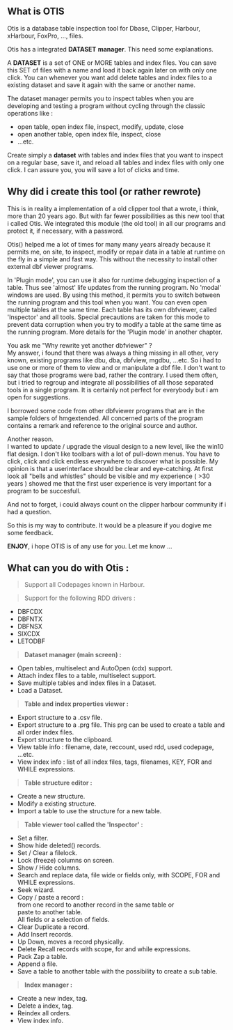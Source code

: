
## What is OTIS

Otis is a database table inspection tool for Dbase, Clipper, Harbour,
xHarbour, FoxPro, ..., files.

Otis has a integrated **DATASET** **manager**. This need some
explanations.

A **DATASET** is a set of ONE or MORE tables and index files. You can save
this SET of files with a name and load it back again later on with only
one click. You can whenever you want add  delete tables and index files
to a existing dataset and save it again with the same or another name.

The dataset manager permits you to inspect tables when you are
developing and testing a program without cycling through the classic
operations like :

- open table, open index file, inspect, modify, update, close
- open another table, open index file, inspect, close
- ...etc.

Create simply a **dataset** with tables and index files that you want to
inspect on a regular base, save it, and reload all tables and index
files with only one click. I can assure you, you will save a lot of
clicks and time.

## Why did i create this tool (or rather rewrote)

This is in reality a implementation of a old clipper tool that a wrote,
i think, more than 20 years ago. But with far fewer possibilities as
this new tool that i called Otis. We integrated this module (the old
tool) in all our programs and protect it, if necessary, with a password.

Otis() helped me a lot of times for many many years already because it
permits me, on site, to inspect, modify or repair data in a table at
runtime on the fly in a simple and fast way. This without the necessity
to install other external dbf viewer programs.

In 'Plugin mode', you can use it also for runtime debugging  inspection
of a table. Thus see \'almost\' life updates from the running program.
No \'modal\' windows are used. By using this method, it permits you to
switch between the running program and this tool when you want. You can
even open multiple tables at the same time. Each table has its own
dbfviewer, called 'Inspector' and all tools. Special precautions are
taken for this mode to prevent data corruption when you try to modify a
table at the same time as the running program. More details for the
'Plugin mode' in another chapter.

You ask me \"Why rewrite yet another dbfviewer\" ?\
My answer, i found that there was always a thing missing in all other,
very known, existing programs like dbu, dba, dbfview, mgdbu, \...etc. So
i had to use one or more of them to view and or manipulate a dbf file. I
don't want to say that those programs were bad, rather the contrary. I
used them often, but i tried to regroup and integrate all possibilities
of all those separated tools in a single program. It is certainly
not perfect for everybody but i am open for suggestions.

I borrowed some code from other dbfviewer programs that are in the
sample folders of hmgextended. All concerned parts of the program
contains a remark and reference to the original source and author.

Another reason.\
I wanted to update / upgrade the visual design to a new level, like the
win10 flat design. I don\'t like toolbars with a lot of pull-down menus.
You have to click, click and click endless everywhere to discover what
is possible. My opinion is that a userinterface should be clear and
eye-catching. At first look all \"bells and whistles\" should be visible
and my experience ( \>30 years ) showed me that the first user
experience is very important for a program to be succesfull.

And not to forget, i could always count on the clipper harbour community
if i had a question.

So this is my way to contribute. It would be a pleasure if you dogive
me some feedback.

**ENJOY**, i hope OTIS is of any use for you. Let me know ...

## What can you do with Otis :

>Support all Codepages known in Harbour.

>Support for the following RDD drivers :
- DBFCDX
- DBFNTX
- DBFNSX
- SIXCDX
- LETODBF

>**Dataset manager (main screen) :**

- Open tables, multiselect and AutoOpen (cdx) support.
- Attach index files to a table, multiselect support.
- Save multiple tables and index files in a Dataset.
- Load a Dataset.

>**Table and index properties viewer :**

- Export structure to a .csv file.
- Export structure to a .prg file. This prg can be used to create a table and all order index files.
- Export structure to the clipboard.
- View table info : filename, date, reccount, used rdd, used codepage, ...etc.
- View index info : list of all index files, tags, filenames, KEY, FOR and WHILE expressions.

>**Table structure editor :**
- Create a new structure.
- Modify a existing structure.
- Import a table to use the structure for a new table.

>**Table viewer tool called the 'Inspector' :**
- Set a filter.
- Show  hide deleted() records.
- Set / Clear a filelock.
- Lock (freeze) columns on screen.
- Show / Hide columns.
- Search and replace data, file wide or fields only, with SCOPE, FOR and
WHILE expressions.
- Seek wizard.
- Copy / paste a record :\
from one record to another record in the same table or\
paste to another table.\
All fields or a selection of fields.
- Clear  Duplicate a record.
- Add  Insert records.
- Up  Down, moves a record physically.
- Delete  Recall records with scope, for and while expressions.
- Pack  Zap a table.
- Append a file.
- Save a table to another table with the possibility to create a sub table.

>**Index manager :**

- Create a new index, tag.
- Delete a index, tag.
- Reindex all orders.
- View index info.
